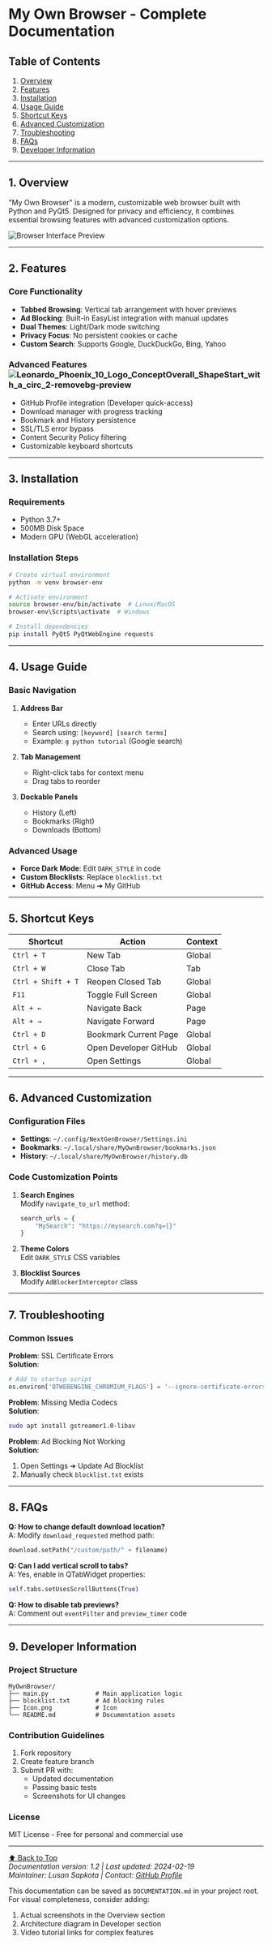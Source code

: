 # My Own Browser - Complete Documentation

## Table of Contents
1. [Overview](#overview)
2. [Features](#features)
3. [Installation](#installation)
4. [Usage Guide](#usage)
5. [Shortcut Keys](#shortcuts)
6. [Advanced Customization](#customization)
7. [Troubleshooting](#troubleshooting)
8. [FAQs](#faqs)
9. [Developer Information](#developer)

---

## 1. Overview <a name="overview"></a>
"My Own Browser" is a modern, customizable web browser built with Python and PyQt5. Designed for privacy and efficiency, it combines essential browsing features with advanced customization options.

![Browser Interface Preview](https://via.placeholder.com/800x500.png?text=Browser+Interface+Preview)

---

## 2. Features <a name="features"></a>
### Core Functionality
- **Tabbed Browsing**: Vertical tab arrangement with hover previews
- **Ad Blocking**: Built-in EasyList integration with manual updates
- **Dual Themes**: Light/Dark mode switching
- **Privacy Focus**: No persistent cookies or cache
- **Custom Search**: Supports Google, DuckDuckGo, Bing, Yahoo

### Advanced Features![Leonardo_Phoenix_10_Logo_ConceptOverall_ShapeStart_with_a_circ_2-removebg-preview](https://github.com/user-attachments/assets/5ff37885-4fdc-4d2b-a72e-995a5fd36184)

- GitHub Profile integration (Developer quick-access)
- Download manager with progress tracking
- Bookmark and History persistence
- SSL/TLS error bypass
- Content Security Policy filtering
- Customizable keyboard shortcuts

---

## 3. Installation <a name="installation"></a>
### Requirements
- Python 3.7+
- 500MB Disk Space
- Modern GPU (WebGL acceleration)

### Installation Steps
```bash
# Create virtual environment
python -m venv browser-env

# Activate environment
source browser-env/bin/activate  # Linux/MacOS
browser-env\Scripts\activate  # Windows

# Install dependencies
pip install PyQt5 PyQtWebEngine requests
```

---

## 4. Usage Guide <a name="usage"></a>
### Basic Navigation
1. **Address Bar**
   - Enter URLs directly
   - Search using: `[keyword] [search terms]`
   - Example: `g python tutorial` (Google search)

2. **Tab Management**
   - Right-click tabs for context menu
   - Drag tabs to reorder

3. **Dockable Panels**
   - History (Left)
   - Bookmarks (Right)
   - Downloads (Bottom)

### Advanced Usage
- **Force Dark Mode**: Edit `DARK_STYLE` in code
- **Custom Blocklists**: Replace `blocklist.txt`
- **GitHub Access**: Menu ➔ My GitHub

---

## 5. Shortcut Keys <a name="shortcuts"></a>
| Shortcut            | Action                          | Context       |
|---------------------|---------------------------------|---------------|
| `Ctrl + T`          | New Tab                         | Global        |
| `Ctrl + W`          | Close Tab                       | Tab           |
| `Ctrl + Shift + T`  | Reopen Closed Tab               | Global        |
| `F11`               | Toggle Full Screen              | Global        |
| `Alt + ←`           | Navigate Back                   | Page          |
| `Alt + →`           | Navigate Forward                | Page          |
| `Ctrl + D`          | Bookmark Current Page           | Global        |
| `Ctrl + G`          | Open Developer GitHub           | Global        |
| `Ctrl + ,`          | Open Settings                   | Global        |

---

## 6. Advanced Customization <a name="customization"></a>
### Configuration Files
- **Settings**: `~/.config/NextGenBrowser/Settings.ini`
- **Bookmarks**: `~/.local/share/MyOwnBrowser/bookmarks.json`
- **History**: `~/.local/share/MyOwnBrowser/history.db`

### Code Customization Points
1. **Search Engines**  
   Modify `navigate_to_url` method:
   ```python
   search_urls = {
       "MySearch": "https://mysearch.com?q={}"
   }
   ```

2. **Theme Colors**  
   Edit `DARK_STYLE` CSS variables

3. **Blocklist Sources**  
   Modify `AdBlockerInterceptor` class

---

## 7. Troubleshooting <a name="troubleshooting"></a>
### Common Issues
**Problem**: SSL Certificate Errors  
**Solution**:  
```python
# Add to startup script
os.environ['QTWEBENGINE_CHROMIUM_FLAGS'] = '--ignore-certificate-errors'
```

**Problem**: Missing Media Codecs  
**Solution**:
```bash
sudo apt install gstreamer1.0-libav
```

**Problem**: Ad Blocking Not Working  
**Solution**:
1. Open Settings ➔ Update Ad Blocklist
2. Manually check `blocklist.txt` exists

---

## 8. FAQs <a name="faqs"></a>
**Q: How to change default download location?**  
A: Modify `download_requested` method path:
```python
download.setPath("/custom/path/" + filename)
```

**Q: Can I add vertical scroll to tabs?**  
A: Yes, enable in QTabWidget properties:
```python
self.tabs.setUsesScrollButtons(True)
```

**Q: How to disable tab previews?**  
A: Comment out `eventFilter` and `preview_timer` code

---

## 9. Developer Information <a name="developer"></a>
### Project Structure
```
MyOwnBrowser/
├── main.py             # Main application logic
├── blocklist.txt       # Ad blocking rules
├── Icon.png            # Icon
└── README.md           # Documentation assets
```

### Contribution Guidelines
1. Fork repository
2. Create feature branch
3. Submit PR with:
   - Updated documentation
   - Passing basic tests
   - Screenshots for UI changes

### License
MIT License - Free for personal and commercial use

---

[⬆ Back to Top](#overview)  
*Documentation version: 1.2 | Last updated: 2024-02-19*  
*Maintainer: Lusan Sapkota | Contact: [GitHub Profile](https://github.com/Lusan-sapkota)*

This documentation can be saved as `DOCUMENTATION.md` in your project root. For visual completeness, consider adding:
1. Actual screenshots in the Overview section
2. Architecture diagram in Developer section
3. Video tutorial links for complex features
